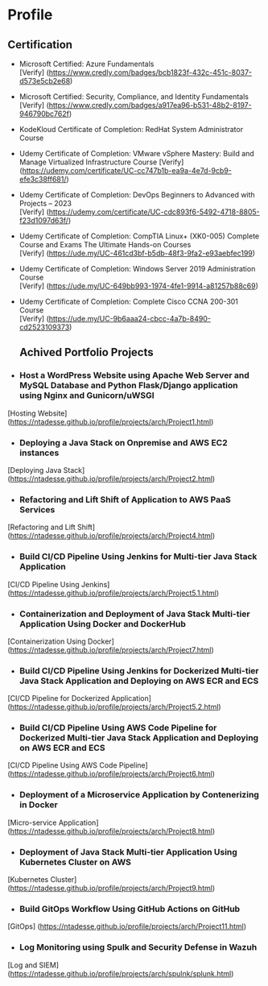 # Profile
## Certification
- Microsoft Certified: Azure Fundamentals <br> [Verify] (https://www.credly.com/badges/bcb1823f-432c-451c-8037-d573e5cb2e68)
- Microsoft Certified: Security, Compliance, and Identity Fundamentals <br>[Verify] (https://www.credly.com/badges/a917ea96-b531-48b2-8197-946790bc762f)
- KodeKloud Certificate of Completion: RedHat System Administrator Course
- Udemy Certificate of Completion: VMware vSphere Mastery: Build and Manage Virtualized Infrastructure Course <be> [Verify] (https://udemy.com/certificate/UC-cc747b1b-ea9a-4e7d-9cb9-efe3c38ff681/) 
- Udemy Certificate of Completion: DevOps Beginners to Advanced with Projects – 2023 <br> [Verify] (https://udemy.com/certificate/UC-cdc893f6-5492-4718-8805-f23d1097d63f/)
- Udemy Certificate of Completion: CompTIA Linux+  (XK0-005) Complete Course and Exams The Ultimate Hands-on Courses <br> [Verify] (https://ude.my/UC-461cd3bf-b5db-48f3-9fa2-e93aebfec199)
- Udemy Certificate of Completion: Windows Server 2019 Administration Course <br> [Verify] (https://ude.my/UC-649bb993-1974-4fe1-9914-a81257b88c69)
- Udemy Certificate of Completion: Complete Cisco CCNA 200-301 Course <br> [Verify] (https://ude.my/UC-9b6aaa24-cbcc-4a7b-8490-cd2523109373)

  ## Achived Portfolio Projects 
- ### Host a WordPress Website using Apache Web Server and MySQL Database and Python Flask/Django application using Nginx and Gunicorn/uWSGI
[Hosting Website] (https://ntadesse.github.io/profile/projects/arch/Project1.html)
- ### Deploying a Java Stack on Onpremise and AWS EC2 instances
[Deploying Java Stack] (https://ntadesse.github.io/profile/projects/arch/Project2.html)
- ### Refactoring and Lift Shift of Application to AWS PaaS Services
[Refactoring and Lift Shift] (https://ntadesse.github.io/profile/projects/arch/Project4.html)
- ### Build CI/CD Pipeline Using Jenkins for Multi-tier Java Stack Application
[CI/CD Pipeline Using Jenkins] (https://ntadesse.github.io/profile/projects/arch/Project5.1.html)
- ### Containerization and Deployment of Java Stack Multi-tier Application Using Docker and DockerHub
[Containerization Using Docker] (https://ntadesse.github.io/profile/projects/arch/Project7.html)
- ### Build CI/CD Pipeline Using Jenkins for Dockerized Multi-tier Java Stack Application and Deploying on AWS ECR and ECS
[CI/CD Pipeline for Dockerized Application] (https://ntadesse.github.io/profile/projects/arch/Project5.2.html)
- ### Build CI/CD Pipeline Using AWS Code Pipeline for Dockerized Multi-tier Java Stack Application and Deploying on AWS ECR and ECS
[CI/CD Pipeline Using AWS Code Pipeline] (https://ntadesse.github.io/profile/projects/arch/Project6.html)
- ### Deployment of a Microservice Application by Contenerizing in Docker
[Micro-service Application] (https://ntadesse.github.io/profile/projects/arch/Project8.html)
- ### Deployment of Java Stack Multi-tier Application Using Kubernetes Cluster on AWS
[Kubernetes Cluster] (https://ntadesse.github.io/profile/projects/arch/Project9.html)
- ### Build GitOps Workflow Using GitHub Actions on GitHub
[GitOps] (https://ntadesse.github.io/profile/projects/arch/Project11.html)
- ### Log Monitoring using Spulk and Security Defense in Wazuh
[Log and SIEM] (https://ntadesse.github.io/profile/projects/arch/spulnk/splunk.html)
